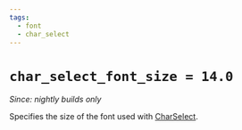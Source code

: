 ```yaml
---
tags:
  - font
  - char_select
---
```

# `char_select_font_size = 14.0`

*Since: nightly builds only*

Specifies the size of the font used with
[CharSelect](../keyassignment/CharSelect.md).
